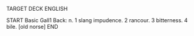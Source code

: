 TARGET DECK
ENGLISH

START
Basic
Gall1
Back: n. 1 slang impudence. 2 rancour. 3 bitterness. 4 bile. [old norse]
END
